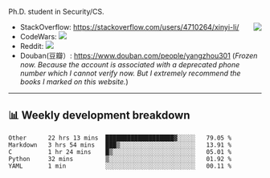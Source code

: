 Ph.D. student in Security/CS.

<img align="right" src="https://github-readme-stats.vercel.app/api?username=li-xin-yi&count_private=true&show_icons=true&hide_title=true&theme=tokyonight" />

- StackOverflow: https://stackoverflow.com/users/4710264/xinyi-li/
- CodeWars: [![](https://www.codewars.com/users/xy-li/badges/micro)](https://www.codewars.com/users/xy-li/)
- Reddit: [![](https://img.shields.io/reddit/user-karma/combined/xy-li?style=social)](https://www.reddit.com/user/xy-li/)
- Douban(豆瓣）: https://www.douban.com/people/yangzhou301  (*Frozen now. Because the account is associated with a deprecated phone number which I cannot verify now. But I extremely recommend the books I marked on this website.*)

---

## 📊 Weekly development breakdown

<!--START_SECTION:waka-->
```text
Other      22 hrs 13 mins  ███████████████████▓░░░░░   79.05 % 
Markdown   3 hrs 54 mins   ███▒░░░░░░░░░░░░░░░░░░░░░   13.91 % 
C          1 hr 24 mins    █▒░░░░░░░░░░░░░░░░░░░░░░░   05.01 % 
Python     32 mins         ▒░░░░░░░░░░░░░░░░░░░░░░░░   01.92 % 
YAML       1 min           ░░░░░░░░░░░░░░░░░░░░░░░░░   00.11 % 
```
<!--END_SECTION:waka-->
